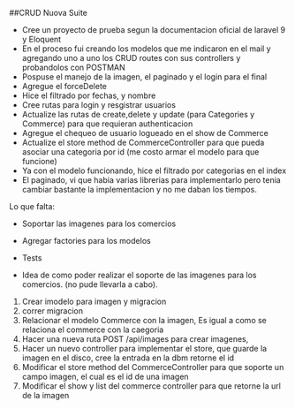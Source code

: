 ##CRUD Nuova Suite

-   Cree un proyecto de prueba segun la documentacion oficial de laravel 9 y Eloquent
-   En el proceso fui creando los modelos que me indicaron en el mail y agregando uno a uno los CRUD routes con sus controllers y probandolos con POSTMAN
-   Pospuse el manejo de la imagen, el paginado y el login para el final
-   Agregue el forceDelete
-   Hice el filtrado por fechas, y nombre
-   Cree rutas para login y resgistrar usuarios
-   Actualize las rutas de create,delete y update (para Categories y Commerce) para que requieran authenticacion
-   Agregue el chequeo de usuario logueado en el show de Commerce
-   Actualize el store method de CommerceController para que pueda asociar una categoria por id (me costo armar el modelo para que funcione)
-   Ya con el modelo funcionando, hice el filtrado por categorias en el index
-   El paginado, vi que habia varias librerias para implementarlo pero tenia cambiar bastante la implementacion y no me daban los tiempos.




Lo que falta:
-   Soportar las imagenes para los comercios
-   Agregar factories para los modelos
-   Tests



- Idea de como poder realizar el soporte de las imagenes para los comercios. (no pude llevarla a cabo).
1. Crear imodelo para imagen y migracion
2. correr migracion
3. Relacionar el modelo Commerce con la imagen, Es igual a como se relaciona el commerce con la caegoria
4. Hacer una nueva ruta POST /api/images para crear imagenes,
5. Hacer un nuevo controller para implementar el store, que guarde la imagen en el disco, cree la entrada en la dbm retorne el id
6. Modificar el store method del CommerceController para que soporte un campo imagen, el cual es el id de una imagen
7. Modificar el show y list del commerce controller para que retorne la url de la imagen